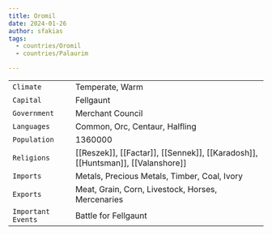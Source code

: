 ```yaml
---
title: Oromil
date: 2024-01-26
author: sfakias
tags:
  - countries/Oromil
  - countries/Palaurim

---
```

| | |
| --- | --- |
| `Climate` | Temperate, Warm |
| `Capital` | Fellgaunt |
| `Government` | Merchant Council |
| `Languages` | Common, Orc, Centaur, Halfling |
| `Population` | 1360000 |
| `Religions` | [[Reszek]], [[Factar]], [[Sennek]], [[Karadosh]], [[Huntsman]], [[Valanshore]] |
| `Imports` | Metals, Precious Metals, Timber, Coal, Ivory |
| `Exports` | Meat, Grain, Corn, Livestock, Horses, Mercenaries |
| `Important Events` | Battle for Fellgaunt |
